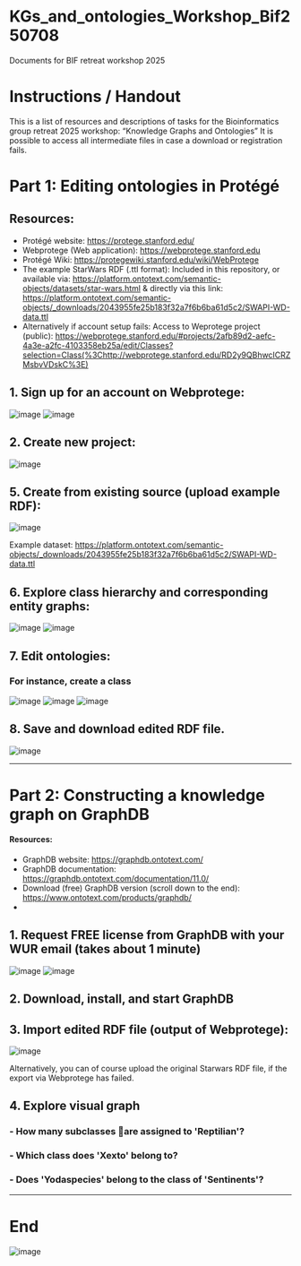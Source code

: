 # KGs_and_ontologies_Workshop_Bif250708
Documents for BIF retreat workshop 2025

# Instructions / Handout

This is a list of resources and descriptions of tasks for the Bioinformatics group retreat 2025 workshop: “Knowledge Graphs and Ontologies”
It is possible to access all intermediate files in case a download or registration fails.

# Part 1: Editing ontologies in Protégé 
## Resources: 
-	Protégé website: https://protege.stanford.edu/ 
-	Webprotege (Web application): https://webprotege.stanford.edu 
-	Protégé Wiki: https://protegewiki.stanford.edu/wiki/WebProtege
-	The example StarWars RDF (.ttl format): Included in this repository, or available via: 
https://platform.ontotext.com/semantic-objects/datasets/star-wars.html & directly via this link: https://platform.ontotext.com/semantic-objects/_downloads/2043955fe25b183f32a7f6b6ba61d5c2/SWAPI-WD-data.ttl 
- Alternatively if account setup fails: Access to Weprotege project (public): https://webprotege.stanford.edu/#projects/2afb89d2-aefc-4a3e-a2fc-4103358eb25a/edit/Classes?selection=Class(%3Chttp://webprotege.stanford.edu/RD2y9QBhwcICRZMsbvVDskC%3E) 

## 1. Sign up for an account on Webprotege:

![image](https://github.com/user-attachments/assets/1b8f554a-9f4a-46e3-a09a-2f17a1b7d025)
![image](https://github.com/user-attachments/assets/263f8be9-3d16-4e8f-8c9c-0fb9c2136f19)



## 2. Create new project:

![image](https://github.com/user-attachments/assets/2fe5e40b-aa00-4444-b49d-8dd265077b37)





## 5. Create from existing source (upload example RDF):

   
![image](https://github.com/user-attachments/assets/1848f059-8094-4b62-8573-622a741dee0c)

Example dataset: https://platform.ontotext.com/semantic-objects/_downloads/2043955fe25b183f32a7f6b6ba61d5c2/SWAPI-WD-data.ttl 

## 6. Explore class hierarchy and corresponding entity graphs:


![image](https://github.com/user-attachments/assets/9f5bad84-c38e-4d82-b73e-f4a0a1ffa618)
![image](https://github.com/user-attachments/assets/a2471504-ad1e-4574-8951-1726130322c6)



## 7. Edit ontologies:
### For instance, create a class


![image](https://github.com/user-attachments/assets/f9f1a81a-82f7-4739-a8aa-dd0f299f8051)
![image](https://github.com/user-attachments/assets/54df08f2-3b85-4012-a495-34e947e5ac03)
![image](https://github.com/user-attachments/assets/aac82eec-d745-4662-887e-fa05888ac457)


## 8. Save and download edited RDF file.


![image](https://github.com/user-attachments/assets/cbff5fac-1674-4bb3-9a58-f5f454b23c1e)


___________________________________________________________________

# Part 2: Constructing a knowledge graph on GraphDB
#### Resources: 

- GraphDB website: https://graphdb.ontotext.com/
- GraphDB documentation: https://graphdb.ontotext.com/documentation/11.0/
- Download (free) GraphDB version (scroll down to the end): https://www.ontotext.com/products/graphdb/
- 

## 1. Request FREE license from GraphDB with your WUR email (takes about 1 minute)


![image](https://github.com/user-attachments/assets/21c37640-4b2e-4710-baa7-864749dea2dd)
![image](https://github.com/user-attachments/assets/cdc192c5-d4d6-419e-a08b-3d1fb39c7944)


## 2. Download, install, and start GraphDB

## 3. Import edited RDF file (output of Webprotege):

![image](https://github.com/user-attachments/assets/69d11f44-9507-460c-b4f5-4e3c313c24fb)

Alternatively, you can of course upload the original Starwars RDF file, if the export via Webprotege has failed.

## 4. Explore visual graph 

### - How many subclasses are assigned to 'Reptilian'?

### - Which class does 'Xexto' belong to?

### - Does 'Yodaspecies' belong to the class of 'Sentinents'?




___________________________________
# End




![image](https://github.com/user-attachments/assets/b3c4a23f-9420-4567-99c5-022d942760ed)

